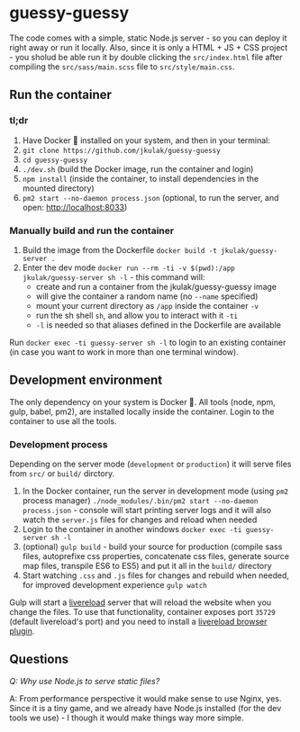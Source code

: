 # guessy-guessy

The code comes with a simple, static Node.js server - so you can deploy it right away or run it locally. Also, since it is only a HTML + JS + CSS project - you sholud be able run it by double clicking the `src/index.html` file after compiling the `src/sass/main.scss` file to `src/style/main.css`.


## Run the container

### tl;dr

1.  Have Docker 🐳 installed on your system, and then in your terminal:
2.  `git clone https://github.com/jkulak/guessy-guessy`
3.  `cd guessy-guessy`
4.  `./dev.sh` (build the Docker image, run the container and login)
5.  `npm install` (inside the container, to install dependencies in the mounted directory)
6.  `pm2 start --no-daemon process.json` (optional, to run the server, and open: <http://localhost:8033>)

### Manually build and run the container

1.  Build the image from the Dockerfile `docker build -t jkulak/guessy-server .`
2.  Enter the dev mode `docker run --rm -ti -v $(pwd):/app jkulak/guessy-server sh -l` - this command will:
    -   create and run a container from the jkulak/guessy-guessy image
    -   will give the container a random name (no `--name` specified)
    -   mount your current directory as `/app` inside the container `-v`
    -   run the sh shell `sh`, and allow you to interact with it `-ti`
    -   `-l` is needed so that aliases defined in the Dockerfile are available

Run `docker exec -ti guessy-server sh -l` to login to an existing container (in case you want to work in more than one terminal window).

## Development environment

The only dependency on your system is Docker 🐳. All tools (node, npm, gulp, babel, pm2), are installed locally inside the container. Login to the container to use all the tools.

### Development process

Depending on the server mode (`development` or `production`) it will serve files from `src/` or `build/` dirctory.

1.  In the Docker container, run the server in development mode (using `pm2` process manager) `./node_modules/.bin/pm2 start --no-daemon process.json` - console will start printing server logs and it will also watch the `server.js` files for changes and reload when needed
2.  Login to the container in another windows `docker exec -ti guessy-server sh -l`
3.  (optional) `gulp build` - build your source for production (compile sass files, autoprefixe css properties, concatenate css files, generate source map files, transpile ES6 to ES5) and put it all in the `build/` directory
4.  Start watching `.css` and `.js` files for changes and rebuild when needed, for improved development experience `gulp watch`

Gulp will start a [livereload](https://www.npmjs.com/package/gulp-livereload) server that will reload the website when you change the files. To use that functionality, container exposes port `35729` (default livereload's port) and you need to install a [livereload browser plugin](https://chrome.google.com/webstore/detail/livereload/jnihajbhpnppcggbcgedagnkighmdlei?hl=en).

## Questions

*Q: Why use Node.js to serve static files?*

A: From performance perspective it would make sense to use Nginx, yes. Since it is a tiny game, and we already have Node.js installed (for the dev tools we use) - I though it would make things way more simple.
